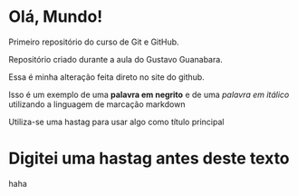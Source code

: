 # Olá, Mundo!
 Primeiro repositório do curso de Git e GitHub.

 Repositório criado durante a aula do Gustavo Guanabara.
 
 Essa é minha alteração feita direto no site do github.
 
 Isso é um exemplo de uma **palavra em negrito** e de uma *palavra em itálico*
 utilizando a linguagem de marcação markdown
 
 Utiliza-se uma hastag para usar algo como título principal
 
 # Digitei uma hastag antes deste texto
 
 haha
